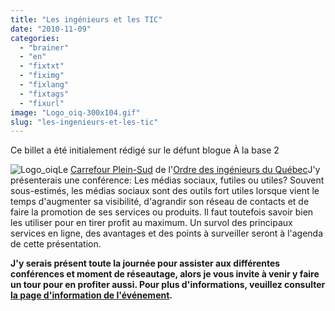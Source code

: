 ```yaml
---
title: "Les ingénieurs et les TIC"
date: "2010-11-09"
categories: 
  - "brainer"
  - "en"
  - "fixtxt"
  - "fiximg"
  - "fixlang"
  - "fixtags"
  - "fixurl"
image: "Logo_oiq-300x104.gif"
slug: "les-ingenieurs-et-les-tic"
---
```


Ce billet a été initialement rédigé sur le défunt blogue À la base 2

![](images/Logo_oiq-300x104.gif "Logo_oiq")Le [Carrefour Plein-Sud](https://www.legenial.com/index.php?option=com_content&view=article&id=11&Itemid=3 "Site Web du Carrefour Plein-Sud") de l'[Ordre des ingénieurs du Québec](https://www.oiq.qc.ca/fr_index.html "Site Web de l'Ordre des ingénieurs du Québec")J'y présenterais une conférence: Les médias sociaux, futiles ou utiles? Souvent sous-estimés, les médias sociaux sont des outils fort utiles lorsque vient le temps d'augmenter sa visibilité, d'agrandir son réseau de contacts et de faire la promotion de ses services ou produits. Il faut toutefois savoir bien les utiliser pour en tirer profit au maximum. Un survol des principaux services en ligne, des avantages et des points à surveiller seront à l'agenda de cette présentation.

**J'y serais présent toute la journée pour assister aux différentes conférences et moment de réseautage, alors je vous invite à venir y faire un tour pour en profiter aussi. Pour plus d'informations, veuillez consulter [la page d'information de l'événement](https://www.legenial.com/index.php?view=details&id=227%3Acomite-carrefour&option=com_eventlist&Itemid=8 "Page du Carrefour Plein-Sud sur la journée du 19").**
